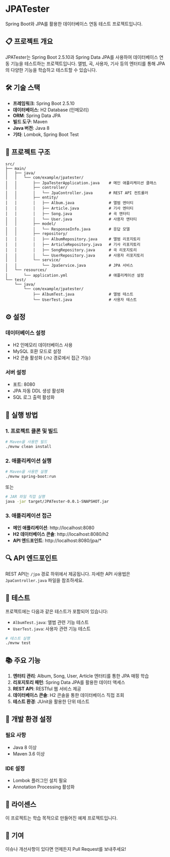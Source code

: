 # JPATester

Spring Boot와 JPA를 활용한 데이터베이스 연동 테스트 프로젝트입니다.

## 📋 프로젝트 개요

JPATester는 Spring Boot 2.5.10과 Spring Data JPA를 사용하여 데이터베이스 연동 기능을 테스트하는 프로젝트입니다.
앨범, 곡, 사용자, 기사 등의 엔터티를 통해 JPA의 다양한 기능을 학습하고 테스트할 수 있습니다.

## 🛠 기술 스택

-   **프레임워크**: Spring Boot 2.5.10
-   **데이터베이스**: H2 Database (인메모리)
-   **ORM**: Spring Data JPA
-   **빌드 도구**: Maven
-   **Java 버전**: Java 8
-   **기타**: Lombok, Spring Boot Test

## 📁 프로젝트 구조

```
src/
├── main/
│   ├── java/
│   │   └── com/example/jpatester/
│   │       ├── JpaTesterApplication.java    # 메인 애플리케이션 클래스
│   │       ├── controller/
│   │       │   └── JpaController.java       # REST API 컨트롤러
│   │       ├── entity/
│   │       │   ├── Album.java               # 앨범 엔터티
│   │       │   ├── Article.java             # 기사 엔터티
│   │       │   ├── Song.java                # 곡 엔터티
│   │       │   └── User.java                # 사용자 엔터티
│   │       ├── model/
│   │       │   └── ResponseInfo.java        # 응답 모델
│   │       ├── repository/
│   │       │   ├── AlbumRepository.java     # 앨범 리포지토리
│   │       │   ├── ArticleRepository.java   # 기사 리포지토리
│   │       │   ├── SongRepository.java      # 곡 리포지토리
│   │       │   └── UserRepository.java      # 사용자 리포지토리
│   │       └── service/
│   │           └── JpaService.java          # JPA 서비스
│   └── resources/
│       └── application.yml                  # 애플리케이션 설정
└── test/
    └── java/
        └── com/example/jpatester/
            ├── AlbumTest.java               # 앨범 테스트
            └── UserTest.java                # 사용자 테스트
```

## ⚙️ 설정

### 데이터베이스 설정

-   H2 인메모리 데이터베이스 사용
-   MySQL 호환 모드로 설정
-   H2 콘솔 활성화 (`/h2` 경로에서 접근 가능)

### 서버 설정

-   포트: 8080
-   JPA 자동 DDL 생성 활성화
-   SQL 로그 출력 활성화

## 🚀 실행 방법

### 1. 프로젝트 클론 및 빌드

```bash
# Maven을 사용한 빌드
./mvnw clean install
```

### 2. 애플리케이션 실행

```bash
# Maven을 사용한 실행
./mvnw spring-boot:run
```

또는

```bash
# JAR 파일 직접 실행
java -jar target/JPATester-0.0.1-SNAPSHOT.jar
```

### 3. 애플리케이션 접근

-   **메인 애플리케이션**: http://localhost:8080
-   **H2 데이터베이스 콘솔**: http://localhost:8080/h2
-   **API 엔드포인트**: http://localhost:8080/jpa/\*

## 🔍 API 엔드포인트

REST API는 `/jpa` 경로 하위에서 제공됩니다. 자세한 API 사용법은 `JpaController.java` 파일을 참조하세요.

## 🧪 테스트

프로젝트에는 다음과 같은 테스트가 포함되어 있습니다:

-   `AlbumTest.java`: 앨범 관련 기능 테스트
-   `UserTest.java`: 사용자 관련 기능 테스트

```bash
# 테스트 실행
./mvnw test
```

## 📚 주요 기능

1. **엔터티 관리**: Album, Song, User, Article 엔터티를 통한 JPA 매핑 학습
2. **리포지토리 패턴**: Spring Data JPA를 활용한 데이터 액세스
3. **REST API**: RESTful 웹 서비스 제공
4. **데이터베이스 콘솔**: H2 콘솔을 통한 데이터베이스 직접 조회
5. **테스트 환경**: JUnit을 활용한 단위 테스트

## 🔧 개발 환경 설정

### 필요 사항

-   Java 8 이상
-   Maven 3.6 이상

### IDE 설정

-   Lombok 플러그인 설치 필요
-   Annotation Processing 활성화

## 📄 라이센스

이 프로젝트는 학습 목적으로 만들어진 예제 프로젝트입니다.

## 🤝 기여

이슈나 개선사항이 있다면 언제든지 Pull Request를 보내주세요!
